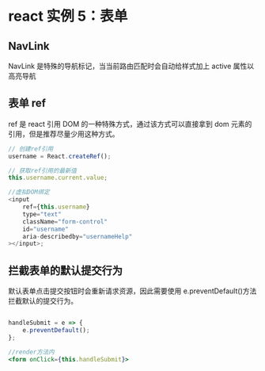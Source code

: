 # react 实例 5：表单

## NavLink

NavLink 是特殊的导航标记，当当前路由匹配时会自动给样式加上 active 属性以高亮导航

## 表单 ref

ref 是 react 引用 DOM 的一种特殊方式，通过该方式可以直接拿到 dom 元素的引用，但是推荐尽量少用这种方式。

```js
// 创建ref引用
username = React.createRef();

// 获取ref引用的最新值
this.username.current.value;

//虚拟DOM绑定
<input
	ref={this.username}
	type="text"
	className="form-control"
	id="username"
	aria-describedby="usernameHelp"
></input>;
```

## 拦截表单的默认提交行为

默认表单点击提交按钮时会重新请求资源，因此需要使用 e.preventDefault()方法拦截默认的提交行为。

```jsx

handleSubmit = e => {
	e.preventDefault();
};

//render方法内
<form onClick={this.handleSubmit}>
```
